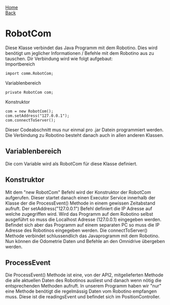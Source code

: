 [Home](home)  
[Back](WikiSolidus) 

# RobotCom
Diese Klasse verbindet das Java Programm mit dem Robotino. Dies wird benötigt um jeglicher Informationen / Befehle mit dem Robotino aus zu tauschen. Dir Verbindung wird wie folgt aufgebaut:  
Importbereich
```
import comm.RobotCom;
```
Variablenbereich
```
private RobotCom com;
```
Konstruktor
```
com = new RobotCom();
com.setAddress("127.0.0.1");
com.connectToServer();
```

Dieser Codeabschnitt mus nur einmal pro .jar Datein programmiert werden. Die Verbindung zu Robotino besteht danach auch in allen anderen Klassen.

## Variablenbereich
Die com Variable wird als RobotCom für diese Klasse definiert.

## Konstruktor
Mit dem "new RobotCom" Befehl wird der Konstruktor der RobotCom aufgerufen. Dieser startet danach einen Executor Service innerhalb der Klasse der die ProcessEvent() Methode in einem gewissen Zeitabstand aufruft.
Der setAddress("127.0.0.1") Befehl definiert die IP Adresse auf welche zugegriffen wird. Wird das Programm auf dem Robotino selbst ausgeführt so muss die Localhost Adresse (127.0.0.1) eingegeben werden. Befindet sich aber das Programm auf einem separaten PC so muss die IP Adresse des Robotinos eingegeben werden.
Die connectToServer() Methode verbindet schlussendlich das Javaprogramm mit dem Robotino. Nun können die Odometrie Daten und Befehle an den Omnidrive übergeben werden.

## ProcessEvent
Die ProcessEvent() Methode ist eine, von der API2, mitgelieferten Methode die alle aktuellen Daten des Robotinos ausliest und danach wenn nötig die entsprechenden Methoden aufruft. In unserem Programm haben wir "nur" eine Methode benötigt die regelmässig Daten vom Robotino empfangen muss. Diese ist die readingsEvent und befindet sich im PositionController.